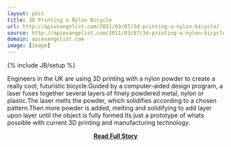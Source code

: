 ```yaml
---
layout: post
title: 3D Printing a Nylon Bicycle
url: http://apievangelist.com/2011/03/07/3d-printing-a-nylon-bicycle/
source: http://apievangelist.com/2011/03/07/3d-printing-a-nylon-bicycle/
domain: apievangelist.com
image: [Image]
---
```

{% include JB/setup %}<p>Engineers in the UK are using 3D printing with a nylon powder to create a really cool, futuristic bicycle.Guided by a computer-aided design program, a laser fuses together several layers of finely powdered metal, nylon or plastic.The laser melts the powder, which solidifies according to a chosen pattern.Then more powder is added, melting and solidifying to add layer upon layer until the object is fully formed.Its just a prototype of whats possible with current 3D printing and manufacturing technology.</p>
<center><p><a href="http://apievangelist.com/2011/03/07/3d-printing-a-nylon-bicycle/" style='padding:25px; font-sze:18px; font-weight: bold;'>Read Full Story</a></p></center>
